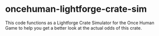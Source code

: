 # oncehuman-lightforge-crate-sim
This code functions as a Lightforge Crate Simulator for the Once Human Game to help you get a better look at the actual odds of this crate.
